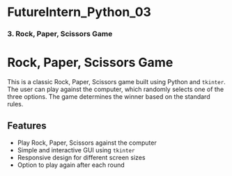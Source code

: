 # FutureIntern_Python_03

### **3. Rock, Paper, Scissors Game**

# Rock, Paper, Scissors Game

This is a classic Rock, Paper, Scissors game built using Python and `tkinter`. The user can play against the computer, which randomly selects one of the three options. The game determines the winner based on the standard rules.

## Features

- Play Rock, Paper, Scissors against the computer
- Simple and interactive GUI using `tkinter`
- Responsive design for different screen sizes
- Option to play again after each round

